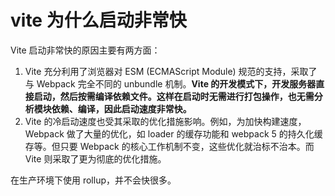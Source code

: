 # vite 为什么启动非常快

Vite 启动非常快的原因主要有两方面：

1. Vite 充分利用了浏览器对 ESM (ECMAScript Module) 规范的支持，采取了与 Webpack 完全不同的 unbundle 机制。**Vite 的开发模式下，开发服务器直接启动，然后按需编译依赖文件。这样在启动时无需进行打包操作，也无需分析模块依赖、编译，因此启动速度非常快。**
2. Vite 的冷启动速度也受其采取的优化措施影响。例如，为加快构建速度，Webpack 做了大量的优化，如 loader 的缓存功能和 webpack 5 的持久化缓存等。但只要 Webpack 的核心工作机制不变，这些优化就治标不治本。而 Vite 则采取了更为彻底的优化措施。

在生产环境下使用 rollup，并不会快很多。
